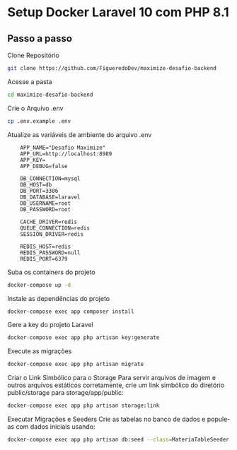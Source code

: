 # Setup Docker Laravel 10 com PHP 8.1

## Passo a passo

Clone Repositório

```sh
git clone https://github.com/FigueredoDev/maximize-desafio-backend
```

Acesse a pasta

```sh
cd maximize-desafio-backend
```

Crie o Arquivo .env

```sh
cp .env.example .env
```

Atualize as variáveis de ambiente do arquivo .env

```dosini
    APP_NAME="Desafio Maximize"
    APP_URL=http://localhost:8989
    APP_KEY=
    APP_DEBUG=false

    DB_CONNECTION=mysql
    DB_HOST=db
    DB_PORT=3306
    DB_DATABASE=laravel
    DB_USERNAME=root
    DB_PASSWORD=root

    CACHE_DRIVER=redis  
    QUEUE_CONNECTION=redis
    SESSION_DRIVER=redis

    REDIS_HOST=redis
    REDIS_PASSWORD=null
    REDIS_PORT=6379
```

Suba os containers do projeto

```sh
docker-compose up -d
```

Instale as dependências do projeto

```sh
docker-compose exec app composer install
```

Gere a key do projeto Laravel

```sh
docker-compose exec app php artisan key:generate
```

Execute as migrações

```sh
docker-compose exec app php artisan migrate
```

Criar o Link Simbólico para o Storage
Para servir arquivos de imagem e outros arquivos estáticos corretamente, crie um link simbólico do diretório public/storage para storage/app/public:

```sh
docker-compose exec app php artisan storage:link
```

Executar Migrações e Seeders
Crie as tabelas no banco de dados e popule-as com dados iniciais usando:

```sh
docker-compose exec app php artisan db:seed --class=MateriaTableSeeder
```
